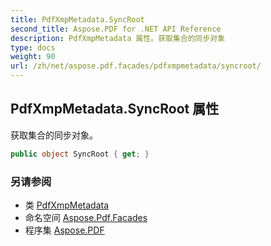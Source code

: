 ```yaml
---
title: PdfXmpMetadata.SyncRoot
second_title: Aspose.PDF for .NET API Reference
description: PdfXmpMetadata 属性。获取集合的同步对象
type: docs
weight: 90
url: /zh/net/aspose.pdf.facades/pdfxmpmetadata/syncroot/
---
```

## PdfXmpMetadata.SyncRoot 属性

获取集合的同步对象。

```csharp
public object SyncRoot { get; }
```

### 另请参阅

* 类 [PdfXmpMetadata](../)
* 命名空间 [Aspose.Pdf.Facades](../../../aspose.pdf.facades/)
* 程序集 [Aspose.PDF](../../../)